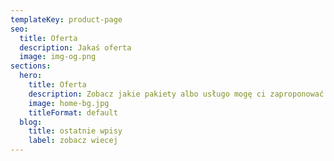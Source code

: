 ```yaml
---
templateKey: product-page
seo:
  title: Oferta
  description: Jakaś oferta
  image: img-og.png
sections:
  hero:
    title: Oferta
    description: Zobacz jakie pakiety albo usługo mogę ci zaproponować
    image: home-bg.jpg
    titleFormat: default
  blog:
    title: ostatnie wpisy
    label: zobacz wiecej
---
```

